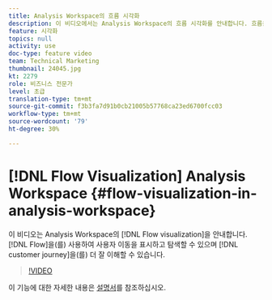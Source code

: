 ```yaml
---
title: Analysis Workspace의 흐름 시각화
description: 이 비디오에서는 Analysis Workspace의 흐름 시각화를 안내합니다. 흐름을 사용하여 사용자 행동을 표시하고 탐색하여 고객 여정을 보다 심층적으로 파악할 수 있습니다.
feature: 시각화
topics: null
activity: use
doc-type: feature video
team: Technical Marketing
thumbnail: 24045.jpg
kt: 2279
role: 비즈니스 전문가
level: 초급
translation-type: tm+mt
source-git-commit: f3b3fa7d91b0cb21005b57768ca23ed6700fcc03
workflow-type: tm+mt
source-wordcount: '79'
ht-degree: 30%

---
```



# [!DNL Flow Visualization] Analysis Workspace  {#flow-visualization-in-analysis-workspace}

이 비디오는 Analysis Workspace의 [!DNL Flow visualization]을 안내합니다. [!DNL Flow]을(를) 사용하여 사용자 이동을 표시하고 탐색할 수 있으며 [!DNL customer journey]을(를) 더 잘 이해할 수 있습니다.

>[!VIDEO](https://video.tv.adobe.com/v/24045/?quality=12)

이 기능에 대한 자세한 내용은 [설명서](https://marketing.adobe.com/resources/help/ko_KR/analytics/analysis-workspace/flow.html)를 참조하십시오.